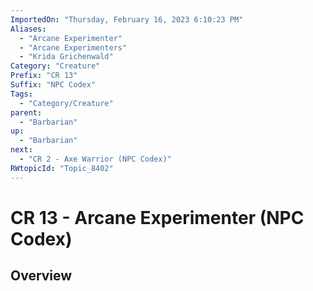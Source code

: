 ```yaml
---
ImportedOn: "Thursday, February 16, 2023 6:10:23 PM"
Aliases:
  - "Arcane Experimenter"
  - "Arcane Experimenters"
  - "Krida Grichenwald"
Category: "Creature"
Prefix: "CR 13"
Suffix: "NPC Codex"
Tags:
  - "Category/Creature"
parent:
  - "Barbarian"
up:
  - "Barbarian"
next:
  - "CR 2 - Axe Warrior (NPC Codex)"
RWtopicId: "Topic_8402"
---
```

# CR 13 - Arcane Experimenter (NPC Codex)
## Overview
